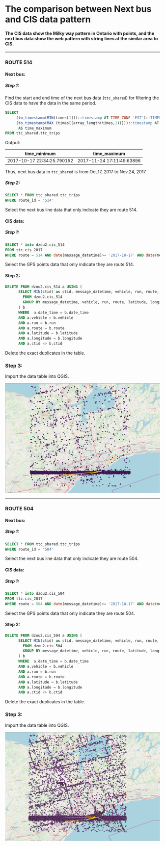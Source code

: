# The comparison between Next bus and CIS data pattern

#### The CIS data show the Milky way pattern in Ontario with points, and the next bus data show the web pattern with string lines at the similar area to CIS.

---

### ROUTE 514
#### Next bus:
##### Step 1:
Find the start and end time of the next bus data (`ttc_shared`) for filtering the CIS data to have the data in the same period.

```sql
SELECT
	 (to_timestamp(MIN(times[1]))::timestamp AT TIME ZONE 'EST')::TIMESTAMP WITHOUT TIME ZONE AS time_minimun,
	 (to_timestamp(MAX (times[(array_length(times,1))]))::timestamp AT TIME ZONE 'EST')::TIMESTAMP WITHOUT TIME ZONE
      AS time_maximum
FROM ttc_shared.ttc_trips
```
Output:

| time_minimum              | time_maximum              |
| --------------------------|---------------------------|
| 2017-10-17 22:34:25.790152| 2017-11-24 17:11:49.63896 |
Thus, next bus data in `ttc_shared` is from Oct.17, 2017 to Nov.24, 2017.

##### Step 2:

```sql
SELECT * FROM ttc_shared.ttc_trips
WHERE route_id = '514'
```
Select the next bus line data that only indicate they are route 514.

#### CIS data:

##### Step 1:

```sql
SELECT * into dzou2.cis_514
FROM ttc.cis_2017
WHERE route = 514 AND date(message_datetime)>= '2017-10-17' AND date(message_date_time) <= '2017-11-24'
```
Select the GPS points data that only indicate they are route 514.

#### Step 2:

```sql
DELETE FROM dzou2.cis_514 a USING (
      SELECT MIN(ctid) as ctid, message_datetime, vehicle, run, route, latitude, longitude
        FROM dzou2.cis_514
        GROUP BY message_datetime, vehicle, run, route, latitude, longitude HAVING COUNT(*) > 1
      ) b
      WHERE  a.date_time = b.date_time
      AND a.vehicle = b.vehicle
      AND a.run = b.run
      AND a.route = b.route
      AND a.latitude = b.latitude
      AND a.longitude = b.longitude
      AND a.ctid <> b.ctid

```
Delete the exact duplicates in the table.

### Step 3:
Import the data table into QGIS.

!['nb&cis_relationship'](gtfs/img/nextbus_cis_514.png)

---

### ROUTE 504
#### Next bus:

##### Step 1:

```sql
SELECT * FROM ttc_shared.ttc_trips
WHERE route_id = '504'
```
Select the next bus line data that only indicate they are route 504.

#### CIS data:

##### Step 1:

```sql
SELECT * into dzou2.cis_504
FROM ttc.cis_2017
WHERE route = 504 AND date(message_datetime)>= '2017-10-17' AND date(message_date_time) <= '2017-11-24'
```
Select the GPS points data that only indicate they are route 504.

#### Step 2:

```sql
DELETE FROM dzou2.cis_504 a USING (
      SELECT MIN(ctid) as ctid, message_datetime, vehicle, run, route, latitude, longitude
        FROM dzou2.cis_504
        GROUP BY message_datetime, vehicle, run, route, latitude, longitude HAVING COUNT(*) > 1
      ) b
      WHERE  a.date_time = b.date_time
      AND a.vehicle = b.vehicle
      AND a.run = b.run
      AND a.route = b.route
      AND a.latitude = b.latitude
      AND a.longitude = b.longitude
      AND a.ctid <> b.ctid

```
Delete the exact duplicates in the table.

### Step 3:
Import the data table into QGIS.

!['nb&cis_relationship2'](gtfs/img/nextbus_cis_504.png)
